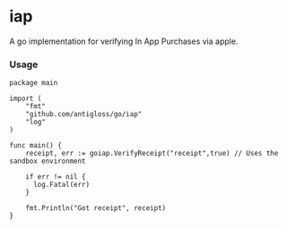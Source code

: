 iap
======

A go implementation for verifying In App Purchases via apple.

### Usage

``` 
package main

import (
	"fmt"
	"github.com/antigloss/go/iap"
	"log"
)

func main() {
	receipt, err := goiap.VerifyReceipt("receipt",true) // Uses the sandbox environment

	if err != nil {
	  log.Fatal(err)
	}
	
	fmt.Println("Got receipt", receipt)
}
```
